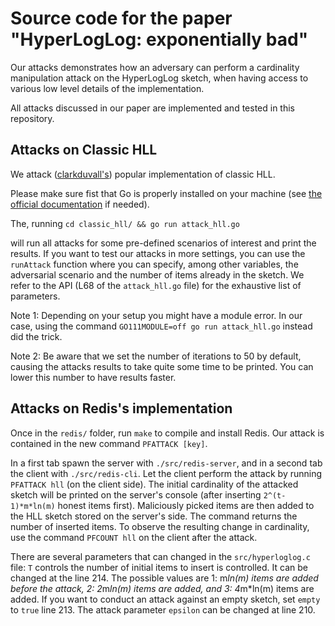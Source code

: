 # Source code for the paper "HyperLogLog: exponentially bad"

Our attacks demonstrates how an adversary can perform a cardinality manipulation attack on the HyperLogLog sketch, when having access to various low level details of the implementation.

All attacks discussed in our paper are implemented and tested in this repository. 

## Attacks on Classic HLL

We attack ([clarkduvall's](https://github.com/clarkduvall/hyperloglog)) popular implementation of classic HLL.

Please make sure fist that Go is properly installed on your machine (see [the official documentation](https://go.dev/doc/install) if needed).

The, running `cd classic_hll/ && go run attack_hll.go`

will run all attacks for some pre-defined scenarios of interest and print the results.
If you want to test our attacks  in more settings, you can use the `runAttack` function where you can specify, among other variables, the adversarial scenario and the number of items already in the sketch. We refer to the API (L68 of the `attack_hll.go` file) for the exhaustive list of parameters.

Note 1: Depending on your setup you might have a module error. In our case, using the command `GO111MODULE=off go run attack_hll.go` instead did the trick.

Note 2: Be aware that we set the number of iterations to 50 by default, causing the attacks results to take quite some time to be printed. You can lower this number to have results faster.

## Attacks on Redis's implementation

Once in the `redis/` folder, run `make` to compile and install Redis. Our attack is contained in the new command `PFATTACK [key]`.

In a first tab spawn the server with `./src/redis-server`, and in a second tab the client with `./src/redis-cli`. Let the client perform the attack by running `PFATTACK hll` (on the client side). The initial cardinality of the attacked sketch will be printed on the server's console (after inserting `2^(t-1)*m*ln(m)` honest items first). Maliciously picked items are then added to the HLL sketch stored on the server's side. The command returns the number of inserted items. To observe the resulting change in cardinality, use the command `PFCOUNT hll` on the client after the attack.

There are several parameters that can changed in the `src/hyperloglog.c` file:
`T` controls the number of initial items to insert is controlled. It can be changed at the line 214. The possible values are 1: m*ln(m) items are added before the attack, 2: 2*m*ln(m) items are added, and 3: 4*m*ln(m) items are added. 
If you want to conduct an attack against an empty sketch, set `empty` to `true` line 213.
The attack parameter `epsilon` can be changed at line 210.
